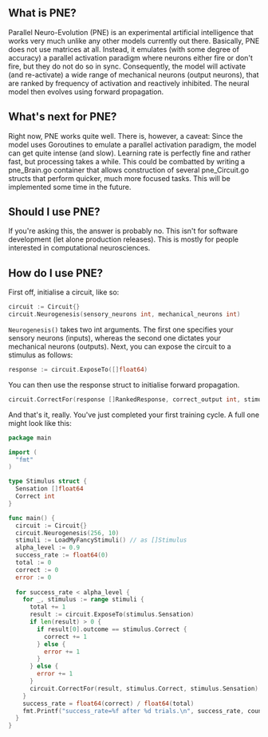 ## What is PNE?
Parallel Neuro-Evolution (PNE) is an experimental artificial intelligence that works very much unlike any other models currently out there. Basically, PNE does not use matrices at all. Instead, it emulates (with some degree of accuracy) a parallel activation paradigm where neurons either fire or don't fire, but they do not do so in sync. Consequently, the model will activate (and re-activate) a wide range of mechanical neurons (output neurons), that are ranked by frequency of activation and reactively inhibited. The neural model then evolves using forward propagation.

## What's next for PNE?
Right now, PNE works quite well. There is, however, a caveat: Since the model uses Goroutines to emulate a parallel activation paradigm, the model can get quite intense (and slow). Learning rate is perfectly fine and rather fast, but processing takes a while. This could be combatted by writing a pne_Brain.go container that allows construction of several pne_Circuit.go structs that perform quicker, much more focused tasks. This will be implemented some time in the future.

## Should I use PNE?
If you're asking this, the answer is probably no. This isn't for software development (let alone production releases). This is mostly for people interested in computational neurosciences.

## How do I use PNE?
First off, initialise a circuit, like so:
```go
circuit := Circuit{}
circuit.Neurogenesis(sensory_neurons int, mechanical_neurons int)
```
`Neurogenesis()` takes two int arguments. The first one specifies your sensory neurons (inputs), whereas the second one dictates your mechanical neurons (outputs).
Next, you can expose the circuit to a stimulus as follows:
```go
response := circuit.ExposeTo([]float64)
```
You can then use the response struct to initialise forward propagation.
```go
circuit.CorrectFor(response []RankedResponse, correct_output int, stimulus []float64)
```
And that's it, really. You've just completed your first training cycle. A full one might look like this:
```go
package main

import (
  "fmt"
)

type Stimulus struct {
  Sensation []float64
  Correct int
}

func main() {
  circuit := Circuit{}
  circuit.Neurogenesis(256, 10)
  stimuli := LoadMyFancyStimuli() // as []Stimulus
  alpha_level := 0.9
  success_rate := float64(0)
  total := 0
  correct := 0
  error := 0
  
  for success_rate < alpha_level {
    for _, stimulus := range stimuli {
      total += 1
      result := circuit.ExposeTo(stimulus.Sensation)
      if len(result) > 0 {
        if result[0].outcome == stimulus.Correct {
          correct += 1
        } else {
          error += 1
        }
      } else {
        error += 1
      }
      circuit.CorrectFor(result, stimulus.Correct, stimulus.Sensation)
    }
    success_rate = float64(correct) / float64(total)
    fmt.Printf("success_rate=%f after %d trials.\n", success_rate, count)
  }
}
```